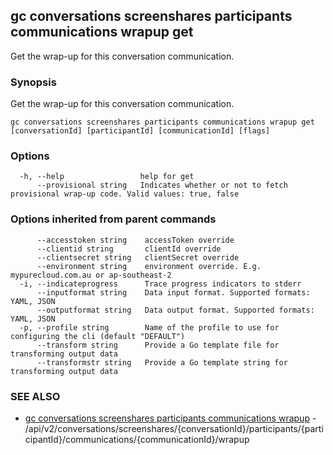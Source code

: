 ## gc conversations screenshares participants communications wrapup get

Get the wrap-up for this conversation communication. 

### Synopsis

Get the wrap-up for this conversation communication. 

```
gc conversations screenshares participants communications wrapup get [conversationId] [participantId] [communicationId] [flags]
```

### Options

```
  -h, --help                 help for get
      --provisional string   Indicates whether or not to fetch provisional wrap-up code. Valid values: true, false
```

### Options inherited from parent commands

```
      --accesstoken string    accessToken override
      --clientid string       clientId override
      --clientsecret string   clientSecret override
      --environment string    environment override. E.g. mypurecloud.com.au or ap-southeast-2
  -i, --indicateprogress      Trace progress indicators to stderr
      --inputformat string    Data input format. Supported formats: YAML, JSON
      --outputformat string   Data output format. Supported formats: YAML, JSON
  -p, --profile string        Name of the profile to use for configuring the cli (default "DEFAULT")
      --transform string      Provide a Go template file for transforming output data
      --transformstr string   Provide a Go template string for transforming output data
```

### SEE ALSO

* [gc conversations screenshares participants communications wrapup](gc_conversations_screenshares_participants_communications_wrapup.html)	 - /api/v2/conversations/screenshares/{conversationId}/participants/{participantId}/communications/{communicationId}/wrapup


